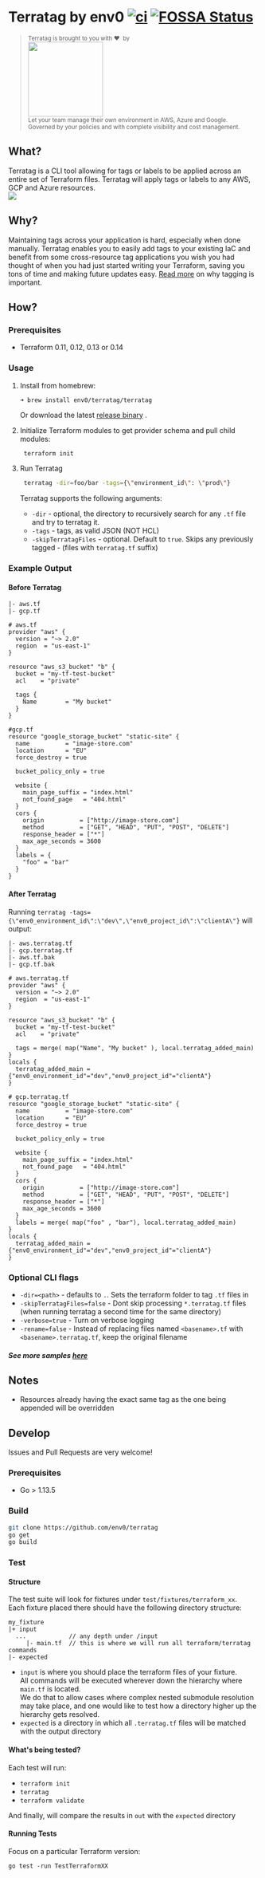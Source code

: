 # Terratag by env0 [![ci](https://github.com/env0/terratag/workflows/ci/badge.svg)](https://github.com/env0/terratag/actions?query=workflow%3Aci+branch%3Amaster) [![FOSSA Status](https://app.fossa.com/api/projects/git%2Bgithub.com%2Fenv0%2Fterratag.svg?type=small)](https://app.fossa.com/projects/git%2Bgithub.com%2Fenv0%2Fterratag?ref=badge_small)

> <sub>Terratag is brought to you with&nbsp;❤️&nbsp; by   
>[<img src="logo.svg" width="150">](https://env0.com)  
> Let your team manage their own environment in AWS, Azure and Google. <br/> 
> Governed by your policies and with complete visibility and cost management.      

## What?
Terratag is a CLI tool allowing for tags or labels to be applied across an entire set of Terraform files. Terratag will apply tags or labels to any AWS, GCP and Azure resources.   
![](https://assets.website-files.com/5dc3f52851595b160ba99670/5f62090d2d532ca35e143133_terratag.gif)

## Why?
Maintaining tags across your application is hard, especially when done manually. Terratag enables you to easily add tags to your existing IaC and benefit from some cross-resource tag applications you wish you had thought of when you had just started writing your Terraform, saving you tons of time and making future updates easy. [Read more](https://d1.awsstatic.com/whitepapers/aws-tagging-best-practices.pdf) on why tagging is important.

## How?
### Prerequisites
- Terraform 0.11, 0.12, 0.13 or 0.14

### Usage
1. Install from homebrew:
    ```
    ➜ brew install env0/terratag/terratag
    ```
    Or download the latest [release binary](https://github.com/env0/terratag/releases) .

1. Initialize Terraform modules to get provider schema and pull child modules:
   ```bash    
    terraform init  
    ```
1. Run Terratag  
      ```bash    
       terratag -dir=foo/bar -tags={\"environment_id\": \"prod\"}
   ```    
   
   Terratag supports the following arguments:  
   - `-dir` - optional, the directory to recursively search for any `.tf` file and try to terratag it.  
   - `-tags` - tags, as valid JSON (NOT HCL)
   - `-skipTerratagFiles` - optional. Default to `true`. Skips any previously tagged - (files with `terratag.tf` suffix)

### Example Output
#### Before Terratag
```
|- aws.tf
|- gcp.tf
```

```hcl
# aws.tf
provider "aws" {
  version = "~> 2.0"
  region  = "us-east-1"
}

resource "aws_s3_bucket" "b" {
  bucket = "my-tf-test-bucket"
  acl    = "private"

  tags {
    Name        = "My bucket"
  }
}
```
```hcl
#gcp.tf
resource "google_storage_bucket" "static-site" {
  name          = "image-store.com"
  location      = "EU"
  force_destroy = true

  bucket_policy_only = true

  website {
    main_page_suffix = "index.html"
    not_found_page   = "404.html"
  }
  cors {
    origin          = ["http://image-store.com"]
    method          = ["GET", "HEAD", "PUT", "POST", "DELETE"]
    response_header = ["*"]
    max_age_seconds = 3600
  }
  labels = {
    "foo" = "bar"
  }
}

```

#### After Terratag
Running `terratag -tags={\"env0_environment_id\":\"dev\",\"env0_project_id\":\"clientA\"}` will output:

```
|- aws.terratag.tf
|- gcp.terratag.tf
|- aws.tf.bak
|- gcp.tf.bak
```

```hcl
# aws.terratag.tf
provider "aws" {
  version = "~> 2.0"
  region  = "us-east-1"
}

resource "aws_s3_bucket" "b" {
  bucket = "my-tf-test-bucket"
  acl    = "private"

  tags = merge( map("Name", "My bucket" ), local.terratag_added_main)
}
locals {
  terratag_added_main = {"env0_environment_id"="dev","env0_project_id"="clientA"}
}
```
```hcl
# gcp.terratag.tf
resource "google_storage_bucket" "static-site" {
  name          = "image-store.com"
  location      = "EU"
  force_destroy = true

  bucket_policy_only = true

  website {
    main_page_suffix = "index.html"
    not_found_page   = "404.html"
  }
  cors {
    origin          = ["http://image-store.com"]
    method          = ["GET", "HEAD", "PUT", "POST", "DELETE"]
    response_header = ["*"]
    max_age_seconds = 3600
  }
  labels = merge( map("foo" , "bar"), local.terratag_added_main)
}
locals {
  terratag_added_main = {"env0_environment_id"="dev","env0_project_id"="clientA"}
}
```

### Optional CLI flags

* `-dir=<path>` - defaults to `.`. Sets the terraform folder to tag `.tf` files in
* `-skipTerratagFiles=false` - Dont skip processing `*.terratag.tf` files (when running terratag a second time for the same directory)
* `-verbose=true` - Turn on verbose logging
* `-rename=false` - Instead of replacing files named `<basename>.tf` with `<basename>.terratag.tf`, keep the original filename

##### See more samples [here](https://github.com/env0/terratag/tree/master/test/fixture)

## Notes
- Resources already having the exact same tag as the one being appended will be overridden

## Develop
Issues and Pull Requests are very welcome!  

### Prerequisites
- Go > 1.13.5

### Build
```bash
git clone https://github.com/env0/terratag
go get
go build
```

### Test

#### Structure
The test suite will look for fixtures under `test/fixtures/terraform_xx`.  
Each fixture placed there should have the following directory structure:  
```
my_fixture
|+ input
  ...            // any depth under /input
     |- main.tf  // this is where we will run all terraform/terratag commands
|- expected
```

- `input` is where you should place the terraform files of your fixture.  
All commands will be executed wherever down the hierarchy where `main.tf` is located.  
We do that to allow cases where complex nested submodule resolution may take place, and one would like to test how a directory higher up the hierarchy gets resolved.  
- `expected` is a directory in which all `.terratag.tf` files will be matched with the output directory

#### What's being tested?
Each test will run:
- `terraform init`
- `terratag`
- `terraform validate`  

And finally, will compare the results in `out` with the `expected` directory 

#### Running Tests
Focus on a particular Terraform version:
```
go test -run TestTerraformXX
``` 

